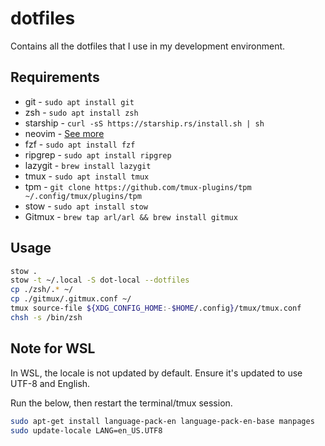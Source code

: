 # dotfiles

Contains all the dotfiles that I use in my development environment.

## Requirements

- git - `sudo apt install git`
- zsh - `sudo apt install zsh`
- starship - `curl -sS https://starship.rs/install.sh | sh `
- neovim - [See more](https://github.com/neovim/neovim/blob/master/INSTALL.md)
- fzf - `sudo apt install fzf`
- ripgrep - `sudo apt install ripgrep`
- lazygit - `brew install lazygit`
- tmux - `sudo apt install tmux`
- tpm - `git clone https://github.com/tmux-plugins/tpm ~/.config/tmux/plugins/tpm `
- stow - `sudo apt install stow`
- Gitmux - `brew tap arl/arl && brew install gitmux`

## Usage

```sh
stow .
stow -t ~/.local -S dot-local --dotfiles
cp ./zsh/.* ~/
cp ./gitmux/.gitmux.conf ~/
tmux source-file ${XDG_CONFIG_HOME:-$HOME/.config}/tmux/tmux.conf
chsh -s /bin/zsh
```

## Note for WSL

In WSL, the locale is not updated by default. Ensure it's updated to use UTF-8 and English.

Run the below, then restart the terminal/tmux session.

```sh
sudo apt-get install language-pack-en language-pack-en-base manpages
sudo update-locale LANG=en_US.UTF8
```

